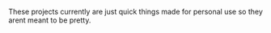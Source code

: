 These projects currently are just quick things made for personal use so they arent meant to be pretty.
